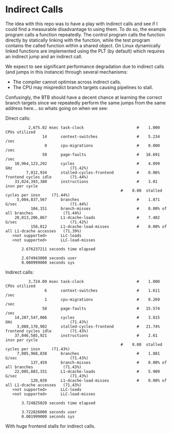 # Indirect Calls

The idea with this repo was to have a play with indirect calls and see if I could find a measurable disadvantage to using them. To do so, the example program calls a function repeatedly. The control program calls the function directly by statically linking with the function, while the test program contains the called function within a shared object. On Linux dynamically linked functions are implemented using the PLT (by default) which requires an indirect jump and an indirect call.

We expect to see significant performance degradation due to indirect calls (and jumps in this instance) through several mechanisms:
- The compiler cannot optimise across indirect calls.
- The CPU may mispredict branch targets causing pipelines to stall.

Confusingly, the BTB should have a decent chance at learning the correct branch targets since we repeatedly perform the same jumps from the same address here... so whats going on when we see:

Direct calls:
```
          2,675.02 msec task-clock                       #    1.000 CPUs utilized             
                14      context-switches                 #    5.234 /sec                      
                 0      cpu-migrations                   #    0.000 /sec                      
                50      page-faults                      #   18.691 /sec                      
    10,964,123,292      cycles                           #    4.099 GHz                         (71.42%)
         7,012,934      stalled-cycles-frontend          #    0.06% frontend cycles idle        (71.44%)
    33,024,393,380      instructions                     #    3.01  insn per cycle            
                                                  #    0.00  stalled cycles per insn     (71.44%)
     5,004,837,567      branches                         #    1.871 G/sec                       (71.44%)
           104,151      branch-misses                    #    0.00% of all branches             (71.44%)
    20,013,206,867      L1-dcache-loads                  #    7.482 G/sec                       (71.42%)
           158,012      L1-dcache-load-misses            #    0.00% of all L1-dcache accesses   (71.39%)
   <not supported>      LLC-loads                                                             
   <not supported>      LLC-load-misses                                                       

       2.676237211 seconds time elapsed

       2.674943000 seconds user
       0.000999000 seconds sys
```

Indirect calls:
```
          3,724.09 msec task-clock                       #    1.000 CPUs utilized             
                 6      context-switches                 #    1.611 /sec                      
                 1      cpu-migrations                   #    0.269 /sec                      
                58      page-faults                      #   15.574 /sec                      
    14,207,547,006      cycles                           #    3.815 GHz                         (71.43%)
     3,088,178,902      stalled-cycles-frontend          #   21.74% frontend cycles idle        (71.43%)
    37,046,585,921      instructions                     #    2.61  insn per cycle            
                                                  #    0.08  stalled cycles per insn     (71.43%)
     7,005,968,838      branches                         #    1.881 G/sec                       (71.43%)
           137,459      branch-misses                    #    0.00% of all branches             (71.43%)
    22,005,883,331      L1-dcache-loads                  #    5.909 G/sec                       (71.43%)
           120,039      L1-dcache-load-misses            #    0.00% of all L1-dcache accesses   (71.43%)
   <not supported>      LLC-loads                                                             
   <not supported>      LLC-load-misses                                                       

       3.724825020 seconds time elapsed

       3.722826000 seconds user
       0.001999000 seconds sys
```

With huge frontend stalls for indirect calls.
